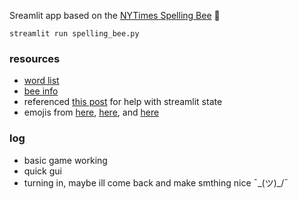 Sreamlit app based on the [NYTimes Spelling Bee](https://www.nytimes.com/puzzles/spelling-bee/) 🐝


`streamlit run spelling_bee.py`


### resources
+ [word list](https://github.com/dwyl/english-words)
+ [bee info](https://canr.udel.edu/maarec/honey-bee-biology/the-colony-and-its-organization/)
+ referenced [this post](https://joelgrus.com/2020/10/02/creating-games-in-streamlit/) for help with streamlit state
+ emojis from [here](https://getemoji.com/), [here](https://emojipedia.org/), and [here](https://emojifinder.com/)

### log
+ basic game working
+ quick gui
+ turning in, maybe ill come back and make smthing nice ¯\_(ツ)_/¯
